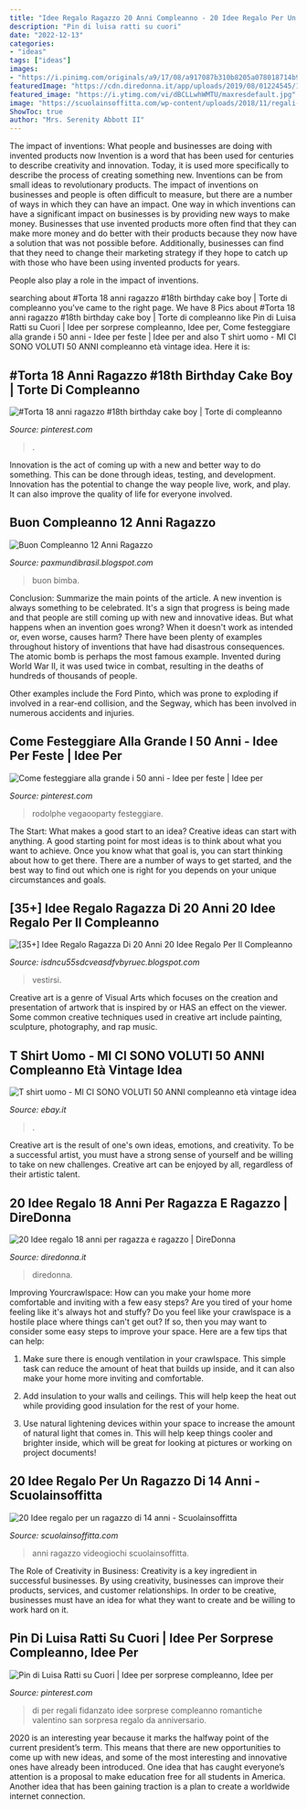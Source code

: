 ```yaml
---
title: "Idee Regalo Ragazzo 20 Anni Compleanno - 20 Idee Regalo Per Un Ragazzo Di 14 Anni"
description: "Pin di luisa ratti su cuori"
date: "2022-12-13"
categories:
- "ideas"
tags: ["ideas"]
images:
- "https://i.pinimg.com/originals/a9/17/08/a917087b310b8205a078018714b9c970.jpg"
featuredImage: "https://cdn.diredonna.it/app/uploads/2019/08/01224545/120190801084544_6827961a662110837d8f02c0daca67dc20190801084544_1945b14b88907a1e155c27f02a19ffc7.jpg"
featured_image: "https://i.ytimg.com/vi/dBCLLwhWMTU/maxresdefault.jpg"
image: "https://scuolainsoffitta.com/wp-content/uploads/2018/11/regali-ragazzo-14-anni-videogiochi.jpg"
ShowToc: true
author: "Mrs. Serenity Abbott II"
---
```



The impact of inventions: What people and businesses are doing with invented products now
Invention is a word that has been used for centuries to describe creativity and innovation. Today, it is used more specifically to describe the process of creating something new. Inventions can be from small ideas to revolutionary products. The impact of inventions on businesses and people is often difficult to measure, but there are a number of ways in which they can have an impact. 
One way in which inventions can have a significant impact on businesses is by providing new ways to make money. Businesses that use invented products more often find that they can make more money and do better with their products because they now have a solution that was not possible before. Additionally, businesses can find that they need to change their marketing strategy if they hope to catch up with those who have been using invented products for years. 

People also play a role in the impact of inventions.

	

		
searching about #Torta 18 anni ragazzo #18th birthday cake boy | Torte di compleanno you've came to the right page. We have 8 Pics about #Torta 18 anni ragazzo #18th birthday cake boy | Torte di compleanno like Pin di Luisa Ratti su Cuori | Idee per sorprese compleanno, Idee per, Come festeggiare alla grande i 50 anni - Idee per feste | Idee per and also T shirt uomo - MI CI SONO VOLUTI 50 ANNI compleanno età vintage idea. Here it is:
		
    
## #Torta 18 Anni Ragazzo #18th Birthday Cake Boy | Torte Di Compleanno

<img loading=lazy src="https://i.pinimg.com/236x/27/e7/43/27e743974ec8e6c8514bf4e6b1994e9a--th-birthday-cake-celebration-cakes.jpg?nii=t" onerror="this.onerror=null;this.src='https://tse3.mm.bing.net/th?id=OIP.WerVzzjtjTC2uV5OrRawCQHaI6&amp;pid=15.1';" alt="#Torta 18 anni ragazzo #18th birthday cake boy | Torte di compleanno">

_Source: pinterest.com_

>. 

	

Innovation is the act of coming up with a new and better way to do something. This can be done through ideas, testing, and development. Innovation has the potential to change the way people live, work, and play. It can also improve the quality of life for everyone involved.

    
## Buon Compleanno 12 Anni Ragazzo

<img loading=lazy src="https://media.istockphoto.com/vectors/happy-birthday-12-year-greeting-card-poster-color-vector-id505662140" onerror="this.onerror=null;this.src='https://tse1.mm.bing.net/th?id=OIP.J98OBBuJf-7AmlH0KZ2D0AHaHm&amp;pid=15.1';" alt="Buon Compleanno 12 Anni Ragazzo">

_Source: paxmundibrasil.blogspot.com_

>buon bimba. 

	

Conclusion: Summarize the main points of the article.
A new invention is always something to be celebrated. It's a sign that progress is being made and that people are still coming up with new and innovative ideas. But what happens when an invention goes wrong? When it doesn't work as intended or, even worse, causes harm?
There have been plenty of examples throughout history of inventions that have had disastrous consequences. The atomic bomb is perhaps the most famous example. Invented during World War II, it was used twice in combat, resulting in the deaths of hundreds of thousands of people.

Other examples include the Ford Pinto, which was prone to exploding if involved in a rear-end collision, and the Segway, which has been involved in numerous accidents and injuries.

    
## Come Festeggiare Alla Grande I 50 Anni - Idee Per Feste | Idee Per

<img loading=lazy src="https://i.pinimg.com/originals/a9/17/08/a917087b310b8205a078018714b9c970.jpg" onerror="this.onerror=null;this.src='https://tse2.mm.bing.net/th?id=OIP.1M_frCohcn51t2wJ0zhNxgHaE8&amp;pid=15.1';" alt="Come festeggiare alla grande i 50 anni - Idee per feste | Idee per">

_Source: pinterest.com_

>rodolphe vegaooparty festeggiare. 

	

The Start: What makes a good start to an idea?
Creative ideas can start with anything. A good starting point for most ideas is to think about what you want to achieve. Once you know what that goal is, you can start thinking about how to get there. There are a number of ways to get started, and the best way to find out which one is right for you depends on your unique circumstances and goals.

    
## [35+] Idee Regalo Ragazza Di 20 Anni 20 Idee Regalo Per Il Compleanno

<img loading=lazy src="https://i.ytimg.com/vi/dBCLLwhWMTU/maxresdefault.jpg" onerror="this.onerror=null;this.src='https://tse3.mm.bing.net/th?id=OIP.I2xsITvomeiWwzsB99DIOgHaEK&amp;pid=15.1';" alt="[35+] Idee Regalo Ragazza Di 20 Anni 20 Idee Regalo Per Il Compleanno">

_Source: isdncu55sdcveasdfvbyruec.blogspot.com_

>vestirsi. 

	

Creative art is a genre of Visual Arts which focuses on the creation and presentation of artwork that is inspired by or HAS an effect on the viewer. Some common creative techniques used in creative art include painting, sculpture, photography, and rap music.

    
## T Shirt Uomo - MI CI SONO VOLUTI 50 ANNI Compleanno Età Vintage Idea

<img loading=lazy src="https://i.ebayimg.com/images/g/2pIAAOSwmLlX9MaD/s-l300.jpg" onerror="this.onerror=null;this.src='https://tse1.mm.bing.net/th?id=OIP.bvv_o8PnnmlQkYxSM0f42QAAAA&amp;pid=15.1';" alt="T shirt uomo - MI CI SONO VOLUTI 50 ANNI compleanno età vintage idea">

_Source: ebay.it_

>. 

	

Creative art is the result of one's own ideas, emotions, and creativity. To be a successful artist, you must have a strong sense of yourself and be willing to take on new challenges. Creative art can be enjoyed by all, regardless of their artistic talent.

    
## 20 Idee Regalo 18 Anni Per Ragazza E Ragazzo | DireDonna

<img loading=lazy src="https://cdn.diredonna.it/app/uploads/2019/08/01224545/120190801084544_6827961a662110837d8f02c0daca67dc20190801084544_1945b14b88907a1e155c27f02a19ffc7.jpg" onerror="this.onerror=null;this.src='https://tse4.mm.bing.net/th?id=OIP.Vwj57eIcWOmGUAKC7b52SgHaJ4&amp;pid=15.1';" alt="20 Idee regalo 18 anni per ragazza e ragazzo | DireDonna">

_Source: diredonna.it_

>diredonna. 

	

Improving Yourcrawlspace: How can you make your home more comfortable and inviting with a few easy steps?
Are you tired of your home feeling like it's always hot and stuffy? Do you feel like your crawlspace is a hostile place where things can't get out? If so, then you may want to consider some easy steps to improve your space. Here are a few tips that can help:
1. Make sure there is enough ventilation in your crawlspace. This simple task can reduce the amount of heat that builds up inside, and it can also make your home more inviting and comfortable.

2. Add insulation to your walls and ceilings. This will help keep the heat out while providing good insulation for the rest of your home.

3. Use natural lightening devices within your space to increase the amount of natural light that comes in. This will help keep things cooler and brighter inside, which will be great for looking at pictures or working on project documents!

    
## 20 Idee Regalo Per Un Ragazzo Di 14 Anni - Scuolainsoffitta

<img loading=lazy src="https://scuolainsoffitta.com/wp-content/uploads/2018/11/regali-ragazzo-14-anni-videogiochi.jpg" onerror="this.onerror=null;this.src='https://tse4.mm.bing.net/th?id=OIP.KwdMXvWxEJeyGK94naaySQHaGM&amp;pid=15.1';" alt="20 Idee regalo per un ragazzo di 14 anni - Scuolainsoffitta">

_Source: scuolainsoffitta.com_

>anni ragazzo videogiochi scuolainsoffitta. 

	

The Role of Creativity in Business:
Creativity is a key ingredient in successful businesses. By using creativity, businesses can improve their products, services, and customer relationships. In order to be creative, businesses must have an idea for what they want to create and be willing to work hard on it.

    
## Pin Di Luisa Ratti Su Cuori | Idee Per Sorprese Compleanno, Idee Per

<img loading=lazy src="https://i.pinimg.com/originals/c9/62/2b/c9622b11ec61d23f3b653b99b8b82ec5.jpg" onerror="this.onerror=null;this.src='https://tse1.mm.bing.net/th?id=OIP.DSIhFGca0wYGXws0bi4ztwHaJ4&amp;pid=15.1';" alt="Pin di Luisa Ratti su Cuori | Idee per sorprese compleanno, Idee per">

_Source: pinterest.com_

>di per regali fidanzato idee sorprese compleanno romantiche valentino san sorpresa regalo da anniversario. 

	

2020 is an interesting year because it marks the halfway point of the current president’s term. This means that there are new opportunities to come up with new ideas, and some of the most interesting and innovative ones have already been introduced. One idea that has caught everyone’s attention is a proposal to make education free for all students in America. Another idea that has been gaining traction is a plan to create a worldwide internet connection.

